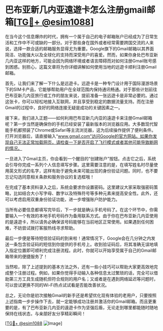 # 巴布亚新几内亚遠遊卡怎么注册gmail邮箱[[TG💪+ @esim1088](https://t.me/s/esim1088)]

在当今这个信息爆炸的时代，拥有一个属于自己的电子邮箱账户已经成为了日常生活和工作中不可或缺的一部分。对于那些身在国外或者经常需要跨国交流的人来说，选择一款合适的邮箱服务显得尤为重要。Google旗下的Gmail邮箱以其界面简洁、功能强大以及全球化的支持而深受用户的喜爱。然而，如果你身处巴布亚新几内亚这样的地方，可能会因为网络环境或者语言障碍而对如何注册Gmail账号感到困惑。别担心，这篇文章将为你详细讲解如何使用当地的远遊卡顺利注册Gmail邮箱。

首先，让我们来了解一下什么是远遊卡。远遊卡是一种专门设计用于国际漫游场景下的SIM卡产品，它能够帮助用户在全球范围内保持通讯畅通。对于那些计划前往巴布亚新几内亚旅行或工作的朋友来说，提前准备一张远遊卡是非常必要的。通过这张卡，你可以轻松地接入互联网，并且享受到稳定的数据流量支持。而在注册Gmail的过程中，良好的网络连接无疑是成功的关键因素之一。

接下来，我们进入正题——如何利用巴布亚新几内亚的遠遊卡来注册Gmail邮箱呢？第一步当然是确保你的手机已经安装了最新版本的浏览器应用。大多数现代智能手机都预装了Chrome或Safari等主流浏览器，这为后续操作提供了便利条件。打开浏览器后，请直接输入“www.gmail.com”访问Google的官方网站。如果你发现自己无法正常加载网页，请检查一下是否开启了飞行模式或者其他可能导致断网的情况。

一旦进入了Gmail主页，你会看到一个醒目的“创建账户”按钮。点击它之后，系统会引导你完成一系列个人信息填写步骤。这里需要注意的是，在填写姓名时尽量使用英文形式的名字，这样有助于避免未来可能出现的身份验证问题。同时，也不要忘记勾选同意相关条款和服务协议的复选框哦！

在完成了基本资料录入之后，系统会要求你设置密码。这里建议大家采取强密码策略，比如结合大小写字母、数字以及特殊符号等多种元素来提高安全性。此外，还可以考虑启用双重身份验证功能，进一步增强账户防护能力。

当所有必要信息都填写完毕后，下一步就是确认手机号码了。在这个环节中，你需要输入一个有效的本地手机号码作为备用联系方式。由于你在巴布亚新几内亚使用的是遠遊卡，所以请务必确保该号码能够在当前地区正常使用。如果遇到任何困难，不妨尝试拨打客服热线寻求帮助。

最后一步便是等待短信验证码的到来啦！通常情况下，Google会在几分钟之内发送一条包含验证码的短信到你提供的手机号上。收到验证码后，将其准确无误地填入指定位置即可顺利完成注册流程。此时，你就可以开始享受属于自己的Gmail邮箱带来的便捷服务了！

当然啦，除了上述提到的基本方法之外，还有一些小技巧可以帮助大家更高效地完成整个注册过程。例如，如果你觉得手动输入各种信息太过繁琐的话，完全可以借助第三方工具生成随机但符合规则的用户名；又或者是在遇到网络延迟等问题时，可以尝试更换不同的Wi-Fi热点试试看是否能改善状况。

总之，无论你是初次接触Gmail的新手还是希望优化现有体验的老用户，只要按照上述指南一步步操作下去，就一定能够成功注册并激活你的Gmail邮箱。而且更重要的是，有了巴布亚新几内亚的遠遊卡作为坚强后盾，无论走到哪里都能随时随地保持在线状态，与亲朋好友分享精彩瞬间！

[[TG💪+ @esim1088](https://t.me/s/esim1088) ![Image](https://i.postimg.cc/4NQfJmqS/Snipaste-2025-05-13-00-14-12.png)]
